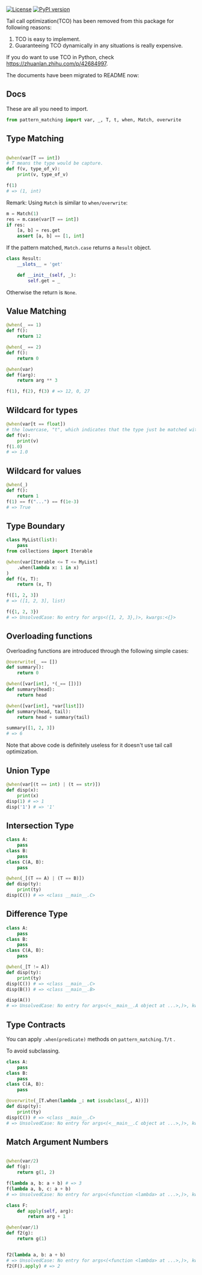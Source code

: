 [![License](https://img.shields.io/badge/license-MIT-green.svg)](https://github.com/Xython/Destruct.py/blob/master/LICENSE)
[![PyPI version](https://img.shields.io/pypi/v/pattern-matching.svg)](https://pypi.python.org/pypi/pattern-matching)

Tail call optimization(TCO) has been removed from this package for following reasons:

1. TCO is easy to implement.
2. Guaranteeing TCO dynamically in any situations is really expensive.

If you do want to use TCO in Python, check https://zhuanlan.zhihu.com/p/42684997.

The documents have been migrated to README now:

Docs
------

These are all you need to import.
```python
from pattern_matching import var, _, T, t, when, Match, overwrite
```

## Type Matching
```python

@when(var[T == int])
# T means the type would be capture.
def f(v, type_of_v):
    print(v, type_of_v)

f(1)
# => (1, int)

```

Remark: Using `Match` is similar to `when/overwrite`:

```python
m = Match(1)
res = m.case(var[T == int])
if res:
    [a, b] = res.get
    assert [a, b] == [1, int]
```
If the pattern matched, `Match.case` returns a `Result` object.
```python
class Result:
    __slots__ = 'get'

    def __init__(self, _):
        self.get = _
```
Otherwise the return is `None`.

## Value Matching

```python
@when(_ == 1)
def f():
    return 12

@when(_ == 2)
def f():
    return 0

@when(var)
def f(arg):
    return arg ** 3

f(1), f(2), f(3) # => 12, 0, 27
```

## Wildcard for types

```python
@when(var[t == float])
# the lowercase, "t", which indicates that the type just be matched without capture.
def f(v):
    print(v)
f(1.0)
# => 1.0
```

## Wildcard for values

```python
@when(_)
def f():
    return 1
f(1) == f("...") == f(1e-3)
# => True
```

## Type Boundary

```python
class MyList(list):
    pass
from collections import Iterable

@when(var[Iterable <= T <= MyList]
    .when(lambda x: 1 in x)
)
def f(x, T):
    return (x, T)

f([1, 2, 3])
# => ([1, 2, 3], list)

f({1, 2, 3})
# => UnsolvedCase: No entry for args<({1, 2, 3},)>, kwargs:<{}>
```

## Overloading functions

Overloading functions are introduced through the following simple cases:

```python
@overwrite(_ == [])
def summary():
    return 0

@when([var[int], *(_== [])])
def summary(head):
    return head

@when([var[int], *var[list]])
def summary(head, tail):
    return head + summary(tail)

summary([1, 2, 3])
# => 6

```

Note that above code is definitely useless for it doesn't use tail call optimization.

## Union Type

```python
@when(var[(t == int) | (t == str)])
def disp(x):
    print(x)
disp(1) # => 1
disp('1') # => '1'
```

## Intersection Type

```python
class A:
    pass
class B:
    pass
class C(A, B):
    pass

@when(_[(T == A) | (T == B)])
def disp(ty):
    print(ty)
disp(C()) # => <class __main__.C>
```

## Difference Type

```python
class A:
    pass
class B:
    pass
class C(A, B):
    pass

@when(_[T != A])
def disp(ty):
    print(ty)
disp(C()) # => <class __main__.C>
disp(B()) # => <class __main__.B>

disp(A())
# => UnsolvedCase: No entry for args<(<__main__.A object at ...>,)>, kwargs:<{}>

```

## Type Contracts

You can apply `.when(predicate)` methods on `pattern_matching.T/t` .

To avoid subclassing.
```python
class A:
    pass
class B:
    pass
class C(A, B):
    pass

@overwrite(_[T.when(lambda _: not issubclass(_, A))])
def disp(ty):
    print(ty)
disp(C()) # => <class __main__.C>
# => UnsolvedCase: No entry for args<(<__main__.C object at ...>,)>, kwargs:<{}>
```

## Match Argument Numbers

```python

@when(var/2)
def f(g):
    return g(1, 2)

f(lambda a, b: a + b) # => 3
f(lambda a, b, c: a + b)
# => UnsolvedCase: No entry for args<(<function <lambda> at ...>,)>, kwargs:<{}>

class F:
    def apply(self, arg):
        return arg + 1

@when(var/1)
def f2(g):
    return g(1)


f2(lambda a, b: a + b)
# => UnsolvedCase: No entry for args<(<function <lambda> at ...>,)>, kwargs:<{}>
f2(F().apply) # => 2

```




